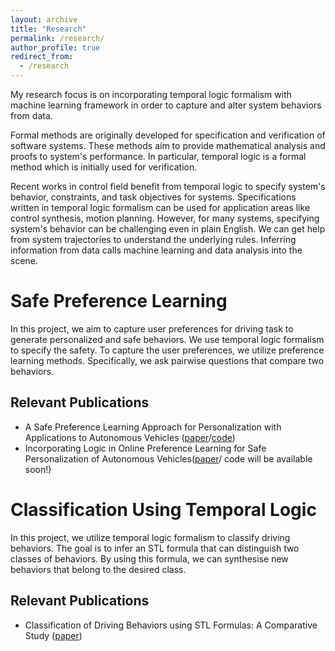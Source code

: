 ```yaml
---
layout: archive
title: "Research"
permalink: /research/
author_profile: true
redirect_from:
  - /research
---
```


My research focus is on incorporating temporal logic formalism with machine learning framework in order to capture and alter system behaviors from data.

Formal methods are originally developed for specification and verification of software systems. These methods aim to provide mathematical analysis and proofs to system's performance. In particular, temporal logic is a formal method which is initially used for verification. 

Recent works in control field benefit from temporal logic to specify system's behavior, constraints, and task objectives for systems. Specifications written in temporal logic formalism can be used for application areas like control synthesis, motion planning. However, for many systems, specifying system's behavior can be challenging even in plain English. We can get help from system trajectories to understand the underlying rules. Inferring information from data calls machine learning and data analysis into the scene. 


# Safe Preference Learning

In this project, we aim to capture user preferences for driving task to generate personalized and safe behaviors. We use temporal logic formalism to specify the safety. To capture the user preferences, we utilize preference learning methods. Specifically, we ask pairwise questions that compare two behaviors.

## Relevant Publications
- A Safe Preference Learning Approach for Personalization with Applications to Autonomous Vehicles ([paper](https://ieeexplore.ieee.org/abstract/document/10465615)/[code](https://github.com/ruyakrgl/SPL-WSTL.git))
- Incorporating Logic in Online Preference Learning for Safe Personalization of Autonomous Vehicles([paper](https://dl.acm.org/doi/abs/10.1145/3641513.3650129)/ code will be available soon!)


# Classification Using Temporal Logic

In this project, we utilize temporal logic formalism to classify driving behaviors. The goal is to infer an STL formula that can distinguish two classes of behaviors. By using this formula, we can synthesise new behaviors that belong to the desired class.

## Relevant Publications
- Classification of Driving Behaviors using STL Formulas: A Comparative Study ([paper](https://doi.org/10.1007/978-3-031-15839-1_9))
